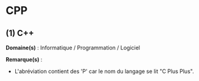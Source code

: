 # CPP

## (1) C++

**Domaine(s)** : Informatique / Programmation / Logiciel

**Remarque(s)** :

+ L'abréviation contient des 'P' car le nom du langage se lit "C Plus Plus".
